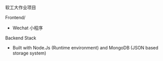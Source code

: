 软工大作业项目

Frontend/
- Wechat 小程序

Backend Stack
- Built with Node.Js (Runtime environment) and MongoDB (JSON based storage system)
